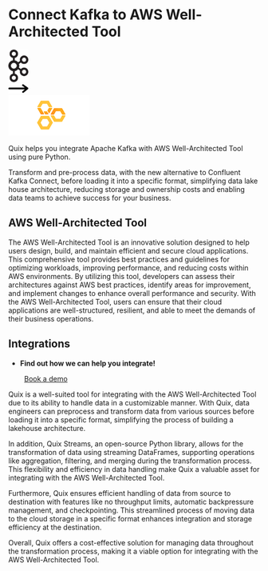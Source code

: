 # Connect Kafka to AWS Well-Architected Tool

<div class="connect-images cards blog-grid-card" markdown>
<div>
<img src="../images/kafka_logo.png" width="40px" />
</div>
<div>
<img src="../images/arrow.svg" width="40px" />
</div>
<div>
<img src="./images/aws-well-architected-tool_1.jpg" />
</div>
</div>

Quix helps you integrate Apache Kafka with AWS Well-Architected Tool using pure Python.

Transform and pre-process data, with the new alternative to Confluent Kafka Connect, before loading it into a specific format, simplifying data lake house architecture, reducing storage and ownership costs and enabling data teams to achieve success for your business.

## AWS Well-Architected Tool

The AWS Well-Architected Tool is an innovative solution designed to help users design, build, and maintain efficient and secure cloud applications. This comprehensive tool provides best practices and guidelines for optimizing workloads, improving performance, and reducing costs within AWS environments. By utilizing this tool, developers can assess their architectures against AWS best practices, identify areas for improvement, and implement changes to enhance overall performance and security. With the AWS Well-Architected Tool, users can ensure that their cloud applications are well-structured, resilient, and able to meet the demands of their business operations.

## Integrations

<div class="grid cards" markdown>

- __Find out how we can help you integrate!__

    <a class="md-button md-button--primary" href="https://quix.io/book-a-demo" target="_blank" style="margin:.5rem;">Book a demo</a>

</div>


Quix is a well-suited tool for integrating with the AWS Well-Architected Tool due to its ability to handle data in a customizable manner. With Quix, data engineers can preprocess and transform data from various sources before loading it into a specific format, simplifying the process of building a lakehouse architecture. 

In addition, Quix Streams, an open-source Python library, allows for the transformation of data using streaming DataFrames, supporting operations like aggregation, filtering, and merging during the transformation process. This flexibility and efficiency in data handling make Quix a valuable asset for integrating with the AWS Well-Architected Tool.

Furthermore, Quix ensures efficient handling of data from source to destination with features like no throughput limits, automatic backpressure management, and checkpointing. This streamlined process of moving data to the cloud storage in a specific format enhances integration and storage efficiency at the destination.

Overall, Quix offers a cost-effective solution for managing data throughout the transformation process, making it a viable option for integrating with the AWS Well-Architected Tool.

